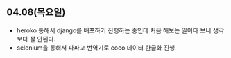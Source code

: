 ## 04.08(목요일)
- heroko 통해서 django를 배포하기 진행하는 중인데 처음 해보는 일이다 보니 생각보다 잘 안된다.
- selenium을 통해서 파파고 번역기로 coco 데이터 한글화 진행.

